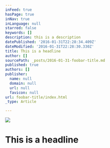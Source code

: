 ```yaml
---
inFeed: true
hasPage: true
inNav: true
inLanguage: null
starred: false
keywords: []
description: this is a description
datePublished: '2016-01-31T22:28:34.409Z'
dateModified: '2016-01-31T22:28:30.330Z'
title: This is a headline
author: []
sourcePath: _posts/2016-01-31-foobar-title.md
published: true
authors: []
publisher:
  name: null
  domain: null
  url: null
  favicon: null
url: foobar-title/index.html
_type: Article

---
```

![](https://the-grid-user-content.s3-us-west-2.amazonaws.com/eed29027-d14c-4849-9e9d-8329cdb8488c.png)

# This is a headline
